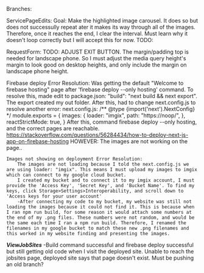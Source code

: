 Branches:


ServicePageEdits:
    Goal: Make the highlighted image carousel. It does so but does not successully repeat ater it makes its way through all of the images. Therefore, once it reaches the end, I clear the interval. Must learn why it doesn't loop correctly but I will accept this for now.
    TODO: 

RequestForm:
    TODO: ADJUST EXIT BUTTON. The margin/padding top is needed for landscape phone. So I must adjust the media query height's margin to look good on desktop heights, and only include the margin on landscape phone height.

Firebase deploy Error Resolution:
    Was getting the default "Welcome to firebase hosting" page after 'firebase deploy --only hosting' command. To resolve this, made edit to package.json: "build": "next build && next export". The export created my out folder. After this, had to change next.config.js to resolve another error: 
        next.config.js:
        /** @type {import('next').NextConfig} */
module.exports = {
  images: {
    loader: "imgix",
    path: "https://noop/",
  },
  reactStrictMode: true,
}
    After this, command firebase deploy --only hosting, and the correct pages are reachable. https://stackoverflow.com/questions/56284434/how-to-deploy-next-js-app-on-firebase-hosting
    HOWEVER: The images are not working on the page..

    Images not showing on deployment Error Resolution:
        The images are not loading because I told the next.config.js we are using loader: "imgix". This means I must upload my images to imgix which can connect to my google cloud bucket.
        I created my bucket and to connect it to my imgix account, I must provide the 'Access Key', 'Secret Key', and 'Bucket Name'. To find my keys, click Storage>Settings>Interoperability, and scroll down to 'Access keys for your user account'
        -After connecting my code to my bucket, my website was still not loading the images because it could not find it. This is because when I ran npm run build, for some reason it would attach some numbers at the end of my .png files. These numbers were not random, and would be the same each time I ran a npm run build. Therefore, I renamed the filenames in my google bucket to match these new .png filenames and this worked in my website finding and presenting the images.

***ViewJobSites***
-Build command successful and firebase deploy successful but still getting old code when I visit the deployed site. Unable to reach the jobsites page, deployed site says that page doesn't exist. Must be pushing an old branch? 